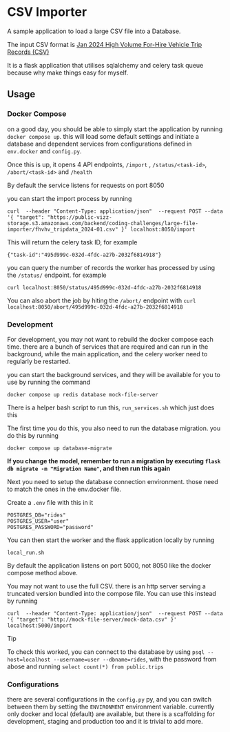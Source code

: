 # CSV Importer

A sample application to load a large CSV file into a Database. 

The input CSV format is [Jan 2024 High Volume For-Hire Vehicle Trip Records
(CSV)](https://public-vizz-storage.s3.amazonaws.com/backend/coding-challenges/large-file-importer/fhvhv_tripdata_2024-01.csv)

It is a flask application that utilises sqlalchemy and celery task queue because why make things easy for myself.

## Usage

### Docker Compose

on a good day, you should be able to simply start the application by running `docker compose up`. this will load some default settings and initiate a database and dependent services from configurations defined in `env.docker` and `config.py`. 

Once this is up, it opens 4 API endpoints, `/import` , `/status/<task-id>`, `/abort/<task-id>` and `/health`

By default the service listens for requests on port 8050


you can start the import process by running 

`curl  --header "Content-Type: application/json"  --request POST --data '{ "target": "https://public-vizz-storage.s3.amazonaws.com/backend/coding-challenges/large-file-importer/fhvhv_tripdata_2024-01.csv" }' localhost:8050/import` 

This will return the celery task ID, for example 

`{"task-id":"495d999c-032d-4fdc-a27b-2032f6814918"}`

you can query the number of records the worker has processed by using the `/status/` endpoint. for example

`curl localhost:8050/status/495d999c-032d-4fdc-a27b-2032f6814918`

You can also abort the job by hiting the `/abort/` endpoint with 
`curl localhost:8050/abort/495d999c-032d-4fdc-a27b-2032f6814918`

### Development 

For development, you may not want to rebuild the docker compose each time. there are a bunch of services that are required and can run in the background, while the main application, and the celery worker need to regularly be restarted.

you can start the background services, and they will be available for you to use by running the command

`docker compose up redis database mock-file-server`

There is a helper bash script to run this, `run_services.sh` which just does this

The first time you do this, you also need to run the database migration. you do this by running 

`docker compose up database-migrate`

**If you change the model, remember to run a migration by executing
`flask db migrate -m "Migration Name"`, and then run this again**

Next you need to setup the database connection environment. those need to match the ones in the env.docker file.

Create a `.env` file with this in it

```
POSTGRES_DB="rides"
POSTGRES_USER="user"
POSTGRES_PASSWORD="password"
```

You can then start the worker and the flask application locally by running 

`local_run.sh`

By default the application listens on port 5000, not 8050 like the docker compose method above.

You may not want to use the full CSV. there is an http server serving a truncated version bundled into the compose file. You can use this instead by running

`curl  --header "Content-Type: application/json"  --request POST --data '{ "target": "http://mock-file-server/mock-data.csv" }' localhost:5000/import`

> [!TIP]
> To check this worked, you can connect to the database by using
> `psql --host=localhost --username=user --dbname=rides`, with the password from abose
> and running `select count(*) from public.trips`

### Configurations

there are several configurations in the `config.py` py, and you can switch between them by setting the `ENVIRONMENT` environment variable.
currently only docker and local (default) are available, but there is a scaffolding for development, staging and production too and it is trivial to add more.
